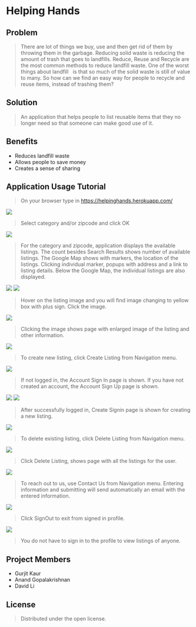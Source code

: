 # Helping Hands

## Problem
> There are lot of things we buy, use and then get rid of them by throwing them in the garbage. Reducing solid waste is reducing the amount of trash that goes to landfills. Reduce, Reuse and Recycle are the most common methods to reduce landfill waste. One of the worst things about landfill   is that so much of the solid waste is still of value to many. So how can we find an easy way for people to recycle and reuse items, instead of trashing them?

## Solution
> An application that helps people to list reusable items that they no longer need so that someone can make good use of it. 

## Benefits
* Reduces landfill waste
* Allows people to save money
* Creates a sense of sharing

## Application Usage Tutorial

> On your browser type in https://helpinghands.herokuapp.com/

![](home.png)

> Select category and/or zipcode and click OK

![](home-cat-zipcode.png)

> For the category and zipcode, application displays the available listings. The count besides Search Results shows number of available listings. The Google Map shows with markers, the location of the listings. Clicking individual marker, popups with address and a link to listing details.
> Below the Google Map, the individual listings are also displayed.

![](search-map-list.png)
![](search-list.png)

> Hover on the listing image and you will find image changing to yellow box with plus sign. Click the image.

![](search-list-hover.png)

> Clicking the image shows page with enlarged image of the listing and other information.

![](search-list-details.png)

> To create new listing, click Create Listing from Navigation menu.

![](nav-create-listing.png)

> If not logged in, the Account Sign In page is shown. If you have not created an account, the Account Sign Up page is shown.

![](account-sign-in.png)
![](account-sign-up.png)

> After successfully logged in, Create Signin page is shown for creating a new listing.

![](create-listing.png)

> To delete existing listing, click Delete Listing from Navigation menu.

![](nav-delete-listing.png)

> Click Delete Listing, shows page with all the listings for the user.

![](delete-listing.png)

> To reach out to us, use Contact Us from Navigation menu. Entering information and submitting will send automatically an email with the entered information.

![](contact-us.png)

> Click SignOut to exit from signed in profile.

![](signout.png)

> You do not have to sign in to the profile to view listings of anyone.

## Project Members
* Gurjit Kaur
* Anand Gopalakrishnan
* David Li

## License
> Distributed under the open license.
